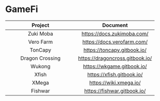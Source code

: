 # GameFi

<table><thead><tr><th width="207" align="center">Project</th><th align="center">Document</th></tr></thead><tbody><tr><td align="center">Zuki Moba</td><td align="center"><a href="https://docs.zukimoba.com/">https://docs.zukimoba.com/</a></td></tr><tr><td align="center">Vero Farm</td><td align="center"><a href="https://docs.verofarm.com/">https://docs.verofarm.com/</a></td></tr><tr><td align="center">TonCapy</td><td align="center"><a href="https://toncapy.gitbook.io/toncapy/">https://toncapy.gitbook.io/</a></td></tr><tr><td align="center">Dragon Crossing</td><td align="center"><a href="https://dragoncross.gitbook.io/dragoncrossing/">https://dragoncross.gitbook.io/</a></td></tr><tr><td align="center">Wukong</td><td align="center"><a href="https://wkgame.gitbook.io/wukong/">https://wkgame.gitbook.io/</a></td></tr><tr><td align="center">Xfish</td><td align="center"><a href="https://xfish.gitbook.io/">https://xfish.gitbook.io/</a></td></tr><tr><td align="center">XMega</td><td align="center"><a href="https://wiki.xmega.io/docs">https://wiki.xmega.io/</a></td></tr><tr><td align="center">Fishwar</td><td align="center"><a href="https://fishwar.gitbook.io/fishwar">https://fishwar.gitbook.io/</a></td></tr></tbody></table>
